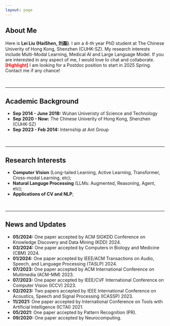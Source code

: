 ```yaml
---
layout: page
---
```


## About Me

<!-- ---<img src="https://Haishen-ll.github.io/liulei.jpeg" class="floatpic" width="480" height="380">--->

Here is **Lei Liu (HaiShen, 刘磊)**. I am a 4-th year PhD student at The Chinese Univerity of Hong Kong, Shenzhen (CUHK-SZ). My research interests include Multi-Modal Learning, Medical AI and Large Language Model. If you are interested in any aspect of me, I would love to chat and collaborate. 
<br>
**<font color='red'>[Highlight]</font>** I am looking for a Postdoc position to start in 2025 Spring. Contact me if any chance!

<br>

---

## Academic Background

- **Sep 2014 - June 2018:** Wuhan Univeristy of Science and Technology
- **Sep 2020 - Now:** The Chinese Univerity of Hong Kong, Shenzhen (CUHK-SZ)
- **Sep 2023 - Feb 2014:** Internship at Ant Group

<br>

---

## Research Interests

- **Computer Vision** (Long-tailed Learning, Active Learning, Transformer, Cross-modal Learning, etc);
- **Natural Languge Processing** (LLMs: Augmented, Reasoning, Agent, etc);
- **Applications of CV and NLP**;

<br>

---

## News and Updates
- **05/2024:** One paper accepted by ACM SIGKDD Conference on Knowledge Discovery and Data Mining (KDD) 2024.
- **03/2024:** One paper accepted by Computers in Biology and Medicine (CBM) 2024.
- **01/2024:** One paper accepted by IEEE/ACM Transactions on Audio, Speech, and Language Processing (TASLP) 2024.
- **07/2023:** One paper accepted by ACM International Conference on Multimedia (ACM-MM) 2023.
- **07/2023:** One paper accepted by IEEE/CVF International Conference on Computer Vision (ICCV) 2023.
- **02/2023:** Two papers accepted by IEEE International Conference on Acoustics, Speech and Signal Processing (ICASSP) 2023.
- **11/2021:** One paper accepted by International Conference on Tools with Artificial Intelligence (ICTAI) 2021.
- **05/2021:** One paper accepted by Pattern Recognition (PR).
- **09/2020:** One paper accepted by Neurocomputing.


<!--<script type="text/javascript" src="//rf.revolvermaps.com/0/0/7.js?i=599urazffi5&amp;m=7&amp;c=e63100&amp;cr1=ffffff&amp;f=arial&amp;l=0&amp;bv=90&amp;lx=-420&amp;ly=420&amp;hi=20&amp;he=7&amp;hc=a8ddff&amp;rs=80" async="async"></script>-->

<script type="text/javascript" id="clustrmaps" src="//clustrmaps.com/map_v2.js?d=OZGoITQs8Nmbi0rmn1JffCvcxGxT77UqzDbHAYMHoQ4"></script>

<br>

